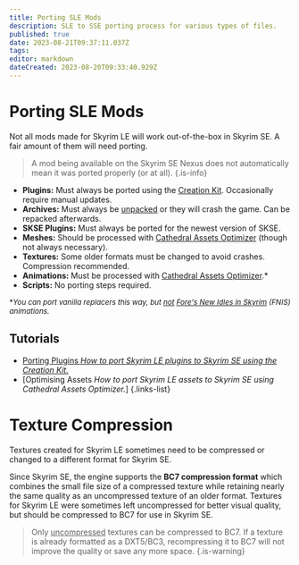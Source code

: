 ```yaml
---
title: Porting SLE Mods
description: SLE to SSE porting process for various types of files.
published: true
date: 2023-08-21T09:37:11.037Z
tags: 
editor: markdown
dateCreated: 2023-08-20T09:33:40.929Z
---
```


# Porting SLE Mods

Not all mods made for Skyrim LE will work out-of-the-box in Skyrim SE. A fair amount of them will need porting.

> A mod being available on the Skyrim SE Nexus does not automatically mean it was ported properly (or at all).
{.is-info}

- **Plugins:** Must always be ported using the [Creation Kit](/tools/ck). Occasionally require manual updates.
- **Archives:** Must always be [unpacked](/guides-tutorials/extracting-bsas) or they will crash the game. Can be repacked afterwards.
- **SKSE Plugins:** Must always be ported for the newest version of SKSE.
- **Meshes:** Should be processed with [Cathedral Assets Optimizer](/tools/cao) (though not always necessary).
- **Textures:** Some older formats must be changed to avoid crashes. Compression recommended.
- **Animations:** Must be processed with [Cathedral Assets Optimizer](/tools/cao).*
- **Scripts:** No porting steps required.

<font size=2>\**You can port vanilla replacers this way, but <u>not</u> [Fore's New Idles in Skyrim](https://www.nexusmods.com/skyrimspecialedition/mods/3038) (FNIS) animations.*</font>

## Tutorials

- [Porting Plugins *How to port Skyrim LE plugins to Skyrim SE using the Creation Kit.*](/guides-tutorials/porting-sle-mods/porting-plugins)
- [Optimising Assets *How to port Skyrim LE assets to Skyrim SE using Cathedral Assets Optimizer.*]
{.links-list}

# Texture Compression

Textures created for Skyrim LE sometimes need to be compressed or changed to a different format for Skyrim SE.

Since Skyrim SE, the engine supports the **BC7 compression format** which combines the small file size of a compressed texture while retaining nearly the same quality as an uncompressed texture of an older format. Textures for Skyrim LE were sometimes left uncompressed for better visual quality, but should be compressed to BC7 for use in Skyrim SE.

> Only <u>uncompressed</u> textures can be compressed to BC7. If a texture is already formatted as a DXT5/BC3, recompressing it to BC7 will not improve the quality or save any more space.
{.is-warning}